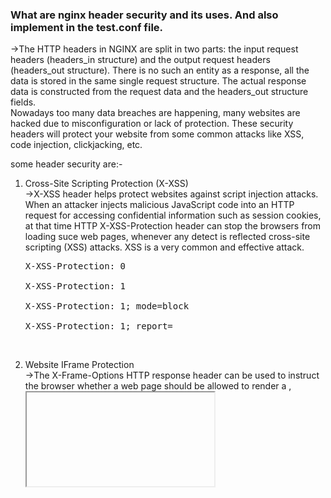 ### What are nginx header security and its uses. And also implement in the test.conf file.
->The HTTP headers in NGINX are split in two parts: the input request headers (headers_in structure) and the output request headers (headers_out structure). There is no such an entity as a response, all the data is stored in the same single request structure. The actual response data is constructed from the request data and the headers_out structure fields.<br/>
Nowadays too many data breaches are happening, many websites are hacked due to misconfiguration or lack of protection. These security headers will protect your website from some common attacks like XSS, code injection, clickjacking, etc.<br/>

some header security are:-<br/>
1. Cross-Site Scripting Protection (X-XSS)<br/>
->X-XSS header helps protect websites against script injection attacks. When an attacker injects malicious JavaScript code into an HTTP request for accessing confidential information such as session cookies, at that time HTTP X-XSS-Protection header can stop the browsers from loading suce web pages, whenever any detect is reflected cross-site scripting (XSS) attacks. XSS is a very common and effective attack.<br/>
   <pre>X-XSS-Protection: 0 <br/>
   X-XSS-Protection: 1 <br/>
   X-XSS-Protection: 1; mode=block <br/>
   X-XSS-Protection: 1; report=<reporting-uri></pre>
  <br/>

2. Website IFrame Protection<br/>
->The X-Frame-Options HTTP response header can be used to instruct the browser whether a web page should be allowed to render a <frame>, <iframe>, <embed> or <object> element on website or not.<br/>
  <pre>X-Frame-Options: DENY <br/>
  X-Frame-Options: SAMEORIGIN</pre>
  <br/>

3. Preventing Content-Type Sniffing<br/>
->X-Content-Type-Options response header prevents the browser from MIME-sniffing a response away from the declared content-type.
  <pre>X-Content-Type-Options: nosniff </pre><br/>

4. Content Security Policy<br/>
->Content-Security-Policy header is used to instruct the browser to load only the allowed content defined in the policy.<br/>
<pre>Content-Security-Policy: <policy-directive>; <policy-directive></pre><br/>

Steps:<br/>
create localhost.conf file inside /etc/nginx/sites-available<br/>
<pre>sudo nano localhost.conf</pre><br/>
Add below line in localhost.conf<br/>
<pre>server {<br/>
        listen 80;<br/>
       # listen [::]:80;<br/>
        root /var/www/localhost/html;<br/>
        index index.html index.htm index.nginx-debian.html;<br/>
        server_name localhost;<br/>
        location / {<br/>
                try_files $uri $uri/ =404;<br/>
        }<br/>
        access_log /var/log/nginx/test.log;<br/>
        error_log /var/log/nginx/test-error.log;<br/>
        # Some security headers.<br/>
        add_header Referrer-Policy "strict-origin";<br/>
        add_header X-XSS-Protection "1; mode=block";<br/>
        add_header X-Frame-Options "SAMEORIGIN";<br/>
        add_header X-Content-Type-Options nosniff;<br/>

}
</pre>
<br/>

![localhost conf](https://user-images.githubusercontent.com/53372486/142030766-101414d4-2f83-4a83-ae33-879baef30432.png)<br/>

creating a link from it to the sites-enabled directory, which Nginx reads from during startup<br/>
<pre>sudo ln -rs /etc/nginx/sites-available/localhost.conf /etc/nginx/sites-enabled/</pre><br/>
For testing<br/>
    <pre>sudo nginx -t</pre>   
    <br/>

![check error](https://user-images.githubusercontent.com/53372486/142030777-8a06f67b-7124-440f-b180-c50b7409d498.png)<br/>

Restart nginx<br/>
<pre>sudo systemctl restart nginx</pre><br/>
<pre>sudo systemctl status nginx</pre><br/>

![status](https://user-images.githubusercontent.com/53372486/142030784-0cebe88e-e51f-4544-9248-0c3dd61192bf.png)<br/>

Display<br/>
open web browser > inspect > click on network > check header response<br/>

![response header](https://user-images.githubusercontent.com/53372486/142030790-03022c4a-aa9d-4b8f-a267-ef5966d9bfbc.png)
